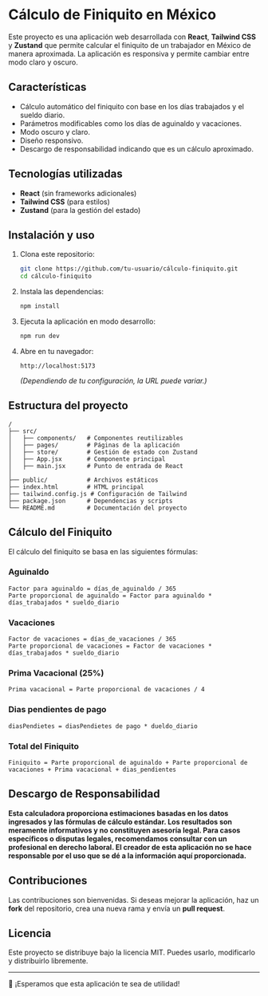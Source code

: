# Cálculo de Finiquito en México

Este proyecto es una aplicación web desarrollada con **React**, **Tailwind CSS** y **Zustand** que permite calcular el finiquito de un trabajador en México de manera aproximada. La aplicación es responsiva y permite cambiar entre modo claro y oscuro.

## Características
- Cálculo automático del finiquito con base en los días trabajados y el sueldo diario.
- Parámetros modificables como los días de aguinaldo y vacaciones.
- Modo oscuro y claro.
- Diseño responsivo.
- Descargo de responsabilidad indicando que es un cálculo aproximado.

## Tecnologías utilizadas
- **React** (sin frameworks adicionales)
- **Tailwind CSS** (para estilos)
- **Zustand** (para la gestión del estado)

## Instalación y uso
1. Clona este repositorio:
   ```bash
   git clone https://github.com/tu-usuario/cálculo-finiquito.git
   cd cálculo-finiquito
   ```
2. Instala las dependencias:
   ```bash
   npm install
   ```
3. Ejecuta la aplicación en modo desarrollo:
   ```bash
   npm run dev
   ```
4. Abre en tu navegador:
   ```
   http://localhost:5173
   ```
   *(Dependiendo de tu configuración, la URL puede variar.)*

## Estructura del proyecto
```
/
├── src/
│   ├── components/   # Componentes reutilizables
│   ├── pages/        # Páginas de la aplicación
│   ├── store/        # Gestión de estado con Zustand
│   ├── App.jsx       # Componente principal
│   ├── main.jsx      # Punto de entrada de React
│
├── public/           # Archivos estáticos
├── index.html        # HTML principal
├── tailwind.config.js # Configuración de Tailwind
├── package.json      # Dependencias y scripts
└── README.md         # Documentación del proyecto
```

## Cálculo del Finiquito
El cálculo del finiquito se basa en las siguientes fórmulas:

### **Aguinaldo**
```
Factor para aguinaldo = días_de_aguinaldo / 365
Parte proporcional de aguinaldo = Factor para aguinaldo * días_trabajados * sueldo_diario
```

### **Vacaciones**
```
Factor de vacaciones = días_de_vacaciones / 365
Parte proporcional de vacaciones = Factor de vacaciones * días_trabajados * sueldo_diario
```

### **Prima Vacacional (25%)**
```
Prima vacacional = Parte proporcional de vacaciones / 4
```

### **Dias pendientes de pago**
```
diasPendietes = diasPendietes de pago * dueldo_diario
```

### **Total del Finiquito**
```
Finiquito = Parte proporcional de aguinaldo + Parte proporcional de vacaciones + Prima vacacional + dias_pendientes
```

## Descargo de Responsabilidad
**Esta calculadora proporciona estimaciones basadas en los datos ingresados y las fórmulas de cálculo estándar. Los resultados son meramente informativos y no constituyen asesoría legal. Para casos específicos o disputas legales, recomendamos consultar con un profesional en derecho laboral. El creador de esta aplicación no se hace responsable por el uso que se dé a la información aquí proporcionada.**

## Contribuciones
Las contribuciones son bienvenidas. Si deseas mejorar la aplicación, haz un **fork** del repositorio, crea una nueva rama y envía un **pull request**.

## Licencia
Este proyecto se distribuye bajo la licencia MIT. Puedes usarlo, modificarlo y distribuirlo libremente.

---

🚀 ¡Esperamos que esta aplicación te sea de utilidad!